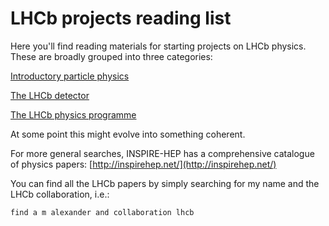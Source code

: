 # LHCb projects reading list

Here you'll find reading materials for starting projects on LHCb physics. These are broadly grouped into three categories:

[Introductory particle physics](introphys.html)

[The LHCb detector](detector.html)

[The LHCb physics programme](physics.html)

At some point this might evolve into something coherent.


For more general searches, INSPIRE-HEP has a comprehensive catalogue of physics papers: [http://inspirehep.net/](http://inspirehep.net/)

You can find all the LHCb papers by simply searching for my name and the LHCb collaboration, i.e.:

`find a m alexander and collaboration lhcb`
